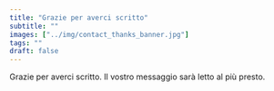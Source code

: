 ```yaml
---
title: "Grazie per averci scritto"
subtitle: ""
images: ["../img/contact_thanks_banner.jpg"]
tags: ""
draft: false
---
```


Grazie per averci scritto. Il vostro messaggio sarà letto al più presto.
